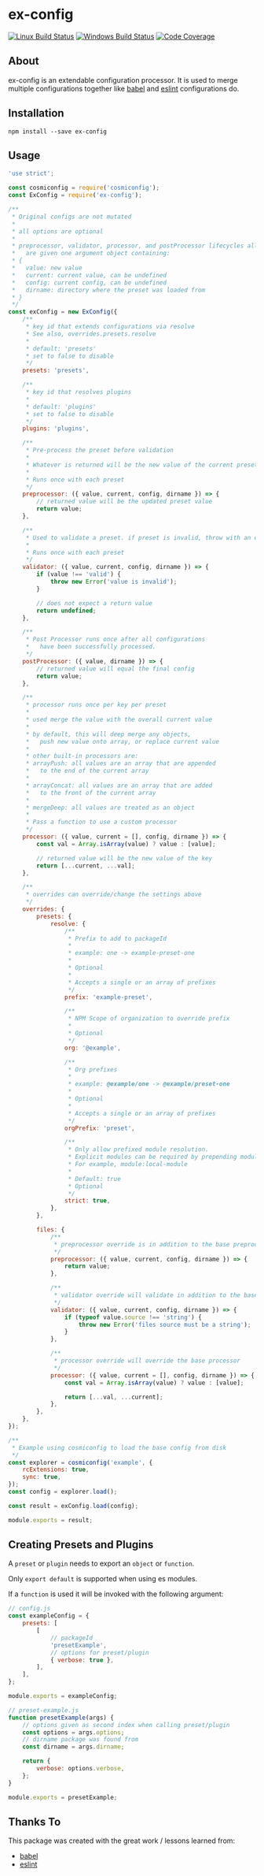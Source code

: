 # ex-config

[![Linux Build Status](https://img.shields.io/circleci/project/github/chrisblossom/ex-config/master.svg?label=linux%20build)](https://circleci.com/gh/chrisblossom/ex-config/tree/master)
[![Windows Build Status](https://img.shields.io/appveyor/ci/chrisblossom/ex-config/master.svg?label=windows%20build)](https://ci.appveyor.com/project/chrisblossom/ex-config/branch/master)
[![Code Coverage](https://img.shields.io/coveralls/github/chrisblossom/ex-config/master.svg)](https://coveralls.io/github/chrisblossom/ex-config?branch=master)

## About

ex-config is an extendable configuration processor. It is used to merge multiple configurations together like [babel](https://github.com/babel/babel/) and [eslint](https://github.com/eslint/eslint/) configurations do.

## Installation

`npm install --save ex-config`

## Usage

```js
'use strict';

const cosmiconfig = require('cosmiconfig');
const ExConfig = require('ex-config');

/**
 * Original configs are not mutated
 *
 * all options are optional
 *
 * preprocessor, validator, processor, and postProcessor lifecycles all
 *   are given one argument object containing:
 * {
 *   value: new value
 *   current: current value, can be undefined
 *   config: current config, can be undefined
 *   dirname: directory where the preset was loaded from
 * }
 */
const exConfig = new ExConfig({
    /**
     * key id that extends configurations via resolve
     * See also, overrides.presets.resolve
     *
     * default: 'presets'
     * set to false to disable
     */
    presets: 'presets',

    /**
     * key id that resolves plugins
     *
     * default: 'plugins'
     * set to false to disable
     */
    plugins: 'plugins',

    /**
     * Pre-process the preset before validation
     *
     * Whatever is returned will be the new value of the current preset
     *
     * Runs once with each preset
     */
    preprocessor: ({ value, current, config, dirname }) => {
        // returned value will be the updated preset value
        return value;
    },

    /**
     * Used to validate a preset. if preset is invalid, throw with an error
     *
     * Runs once with each preset
     */
    validator: ({ value, current, config, dirname }) => {
        if (value !== 'valid') {
            throw new Error('value is invalid');
        }

        // does not expect a return value
        return undefined;
    },

    /**
     * Post Processor runs once after all configurations
     *   have been successfully processed.
     */
    postProcessor: ({ value, dirname }) => {
        // returned value will equal the final config
        return value;
    },

    /**
     * processor runs once per key per preset
     *
     * used merge the value with the overall current value
     *
     * by default, this will deep merge any objects,
     *   push new value onto array, or replace current value
     *
     * other built-in processors are:
     * arrayPush: all values are an array that are appended
     *   to the end of the current array
     *
     * arrayConcat: all values are an array that are added
     *   to the front of the current array
     *
     * mergeDeep: all values are treated as an object
     *
     * Pass a function to use a custom processor
     */
    processor: ({ value, current = [], config, dirname }) => {
        const val = Array.isArray(value) ? value : [value];

        // returned value will be the new value of the key
        return [...current, ...val];
    },

    /**
     * overrides can override/change the settings above
     */
    overrides: {
        presets: {
            resolve: {
                /**
                 * Prefix to add to packageId
                 *
                 * example: one -> example-preset-one
                 *
                 * Optional
                 *
                 * Accepts a single or an array of prefixes
                 */
                prefix: 'example-preset',

                /**
                 * NPM Scope of organization to override prefix
                 *
                 * Optional
                 */
                org: '@example',

                /**
                 * Org prefixes
                 *
                 * example: @example/one -> @example/preset-one
                 *
                 * Optional
                 *
                 * Accepts a single or an array of prefixes
                 */
                orgPrefix: 'preset',

                /**
                 * Only allow prefixed module resolution.
                 * Explicit modules can be required by prepending module:
                 * For example, module:local-module
                 *
                 * Default: true
                 * Optional
                 */
                strict: true,
            },
        },

        files: {
            /**
             * preprocessor override is in addition to the base preprocessor
             */
            preprocessor: ({ value, current, config, dirname }) => {
                return value;
            },

            /**
             * validator override will validate in addition to the base validator
             */
            validator: ({ value, current, config, dirname }) => {
                if (typeof value.source !== 'string') {
                    throw new Error('files source must be a string');
                }
            },

            /**
             * processor override will override the base processor
             */
            processor: ({ value, current = [], config, dirname }) => {
                const val = Array.isArray(value) ? value : [value];

                return [...val, ...current];
            },
        },
    },
});

/**
 * Example using cosmiconfig to load the base config from disk
 */
const explorer = cosmiconfig('example', {
    rcExtensions: true,
    sync: true,
});
const config = explorer.load();

const result = exConfig.load(config);

module.exports = result;
```

## Creating Presets and Plugins

A `preset` or `plugin` needs to export an `object` or `function`.

Only `export default` is supported when using es modules.

If a `function` is used it will be invoked with the following argument:

```js
// config.js
const exampleConfig = {
    presets: [
        [
            // packageId
            'presetExample',
            // options for preset/plugin
            { verbose: true },
        ],
    ],
};

module.exports = exampleConfig;

// preset-example.js
function presetExample(args) {
    // options given as second index when calling preset/plugin
    const options = args.options;
    // dirname package was found from
    const dirname = args.dirname;

    return {
        verbose: options.verbose,
    };
}

module.exports = presetExample;
```

## Thanks To

This package was created with the great work / lessons learned from:

*   [babel](https://github.com/babel/babel/)
*   [eslint](https://github.com/eslint/eslint)
